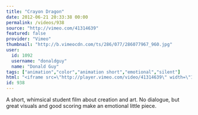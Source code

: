```yaml
---
title: "Crayon Dragon"
date: 2012-06-21 20:33:38 00:00
permalink: /videos/938
source: "http://vimeo.com/41314639"
featured: false
provider: "Vimeo"
thumbnail: "http://b.vimeocdn.com/ts/286/077/286077967_960.jpg"
user:
  id: 1092
  username: "donaldguy"
  name: "Donald Guy"
tags: ["animation","color","animation short","emotional","silent"]
html: "<iframe src=\"http://player.vimeo.com/video/41314639\" width=\"1280\" height=\"720\" frameborder=\"0\" webkitAllowFullScreen mozallowfullscreen allowFullScreen></iframe>"
id: 938
---
```


A short, whimsical student film about creation and art. No dialogue, but great visuals and good scoring make an emotional little piece.